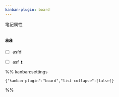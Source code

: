 ```yaml
---
kanban-plugin: board
---
```

笔记属性


## aa

- [ ] asfd
- [ ] asf ⏫




%% kanban:settings
```
{"kanban-plugin":"board","list-collapse":[false]}
```
%%

[^1]: 
